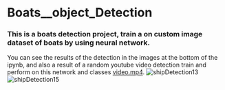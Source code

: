 # Boats__object_Detection
### This is a boats detection project, train a on custom image dataset  of boats by using neural network. 
You can see the results of the detection in the images at the bottom of the ipynb, and also a result of a random youtube video detection train and perform on this network and classes [video.mp4](https://drive.google.com/file/d/1-R5muxuBromzIQ2TrmxowJZvJIO8X8jI/view?usp=sharing).
![shipDetection13](https://user-images.githubusercontent.com/45739821/126289572-f68e1293-f1c2-4ab3-96c1-1af71f515275.png)
![shipDetection15](https://user-images.githubusercontent.com/45739821/126289629-45f92d5c-68a4-4fb8-8df6-aba80f60426a.png)
